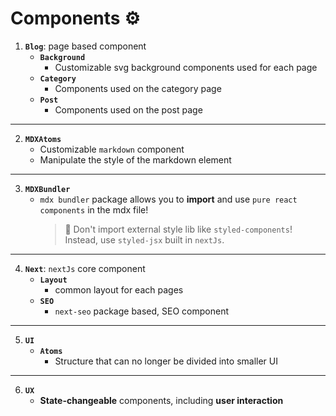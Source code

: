 # Components ⚙️

1.  **`Blog`**: page based component
    -   **`Background`**
        -   Customizable svg background components used for each page
    -   **`Category`**
        -   Components used on the category page
    -   **`Post`**
        -   Components used on the post page

---

2.  **`MDXAtoms`**
    -   Customizable `markdown` component
    -   Manipulate the style of the markdown element

---

3.  **`MDXBundler`**
    -   `mdx bundler` package allows you to **import** and use `pure react components` in the mdx file!
        > 🚫 Don't import external style lib like `styled-components`! Instead, use `styled-jsx` built in `nextJs`.

---

4.  **`Next`**: `nextJs` core component
    -   **`Layout`**
        -   common layout for each pages
    -   **`SEO`**
        -   `next-seo` package based, SEO component

---

5.  **`UI`**
    -   **`Atoms`**
        -   Structure that can no longer be divided into smaller UI

---

6.  **`UX`**
    -   **State-changeable** components, including **user interaction**
